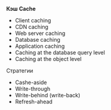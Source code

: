 **Кэш**
**Cache**

- Client caching
- CDN caching
- Web server caching
- Database caching
- Application caching
- Caching at the database query level
- Caching at the object level


Стратегии

- Cashe-aside
- Write-through
- Write-behind (write-back)
- Refresh-ahead